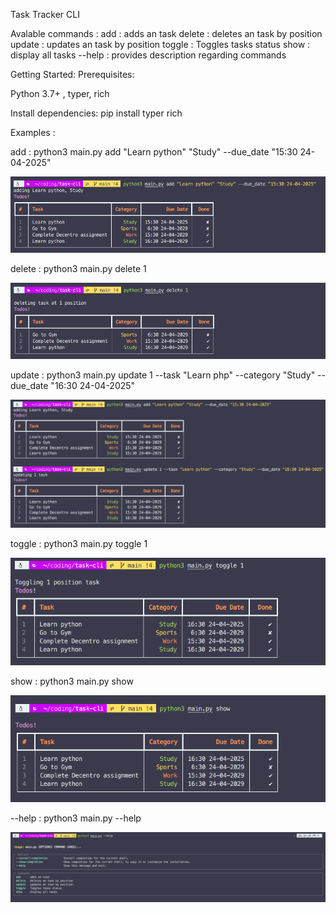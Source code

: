 Task Tracker CLI

Avalable commands :
add : adds an task
delete : deletes an task by position
update : updates an task by position
toggle : Toggles tasks status
show : display all tasks
--help : provides description regarding commands

Getting Started:
Prerequisites:

Python 3.7+ , typer, rich

Install dependencies:
pip install typer rich

Examples :

add : python3 main.py add "Learn python" "Study" --due_date "15:30 24-04-2025"

![CLI Screenshot](https://github.com/CulturalProfessor/task-cli/blob/main/assets/Screenshot%20from%202025-04-24%2016-32-34.png)

delete : python3 main.py delete 1

![CLI Screenshot](https://github.com/CulturalProfessor/task-cli/blob/main/assets/Screenshot%20from%202025-04-24%2016-33-05.png)

update : python3 main.py update 1 --task "Learn php" --category "Study" --due_date "16:30 24-04-2025"

![CLI Screenshot](https://github.com/CulturalProfessor/task-cli/blob/main/assets/Screenshot%20from%202025-04-24%2016-33-32.png)

toggle : python3 main.py toggle 1

![CLI Screenshot](https://github.com/CulturalProfessor/task-cli/blob/main/assets/Screenshot%20from%202025-04-24%2016-34-00.png)

show : python3 main.py show

![CLI Screenshot](https://github.com/CulturalProfessor/task-cli/blob/main/assets/Screenshot%20from%202025-04-24%2016-34-17.png)

--help : python3 main.py --help

![CLI Screenshot](https://github.com/CulturalProfessor/task-cli/blob/main/assets/Screenshot%20from%202025-04-24%2016-34-40.png)
